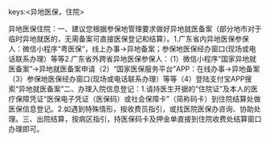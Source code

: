 keys:<异地医保，住院>

异地医保住院：一、建议您根据参保地管理要求做好异地就医备案（部分地市对于临时异地就医的，无需备案可直接医保登记和结算）。1.广东省内异地医保参保人：微信小程序“粤医保”，线上办事→异地备案；参保地医保经办窗口(现场或电话联系办理）等等2.广东省外跨省异地医保参保人：（1）微信小程序“国家异地就医备案”→异地就医备案申请（2）“国家医保服务平台”APP：在线办事→异地备案（3）参保地医保经办窗口(现场或电话联系办理）等等（4）登陆支付宝APP搜索“异地就医备案”二、办理入院信息登记：1.请持医生开据的“住院证”及本人的医疗保障凭证“医保电子凭证（医保码）或社会保障卡”（简称码卡）到住院结算处做医保信息登记。2.如遇到特殊情形，按收费员指引，或找医院医保办咨询、协助处理。三、出院结算，按病区指引，持医保码卡及押金单直接到住院收费处结算窗口办理即可。